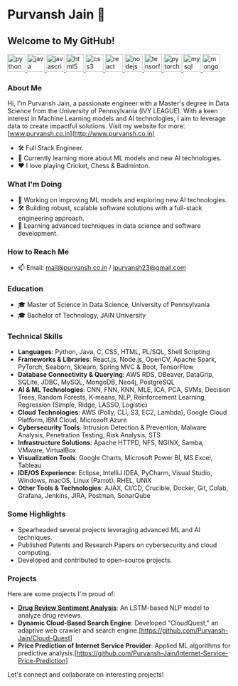 # Purvansh Jain 👋

## Welcome to My GitHub!
<p align="left">
  <a href="https://python.org" target="_blank"> <img src="https://cdn.jsdelivr.net/gh/devicons/devicon/icons/python/python-original.svg" alt="python" width="40" height="40"/> </a>
  <a href="https://java.com" target="_blank"> <img src="https://cdn.jsdelivr.net/gh/devicons/devicon/icons/java/java-original.svg" alt="java" width="40" height="40"/> </a>
  <a href="https://www.javascript.com/" target="_blank"> <img src="https://cdn.jsdelivr.net/gh/devicons/devicon/icons/javascript/javascript-original.svg" alt="javascript" width="40" height="40"/> </a>
  <a href="https://www.w3.org/html/" target="_blank"> <img src="https://cdn.jsdelivr.net/gh/devicons/devicon/icons/html5/html5-original.svg" alt="html5" width="40" height="40"/> </a>
  <a href="https://www.w3schools.com/css/" target="_blank"> <img src="https://cdn.jsdelivr.net/gh/devicons/devicon/icons/css3/css3-original.svg" alt="css3" width="40" height="40"/> </a>
  <a href="https://reactjs.org/" target="_blank"> <img src="https://cdn.jsdelivr.net/gh/devicons/devicon/icons/react/react-original.svg" alt="react" width="40" height="40"/> </a>
  <a href="https://nodejs.org" target="_blank"> <img src="https://cdn.jsdelivr.net/gh/devicons/devicon/icons/nodejs/nodejs-original.svg" alt="nodejs" width="40" height="40"/> </a>
   <a href="https://www.tensorflow.org/" target="_blank"> <img src="https://cdn.jsdelivr.net/gh/devicons/devicon/icons/tensorflow/tensorflow-original.svg" alt="tensorflow" width="40" height="40"/> </a>
  <a href="https://pytorch.org/" target="_blank"> <img src="https://cdn.jsdelivr.net/gh/devicons/devicon/icons/pytorch/pytorch-original.svg" alt="pytorch" width="40" height="40"/> </a>
  <a href="https://www.mysql.com/" target="_blank"> <img src="https://cdn.jsdelivr.net/gh/devicons/devicon/icons/mysql/mysql-original.svg" alt="mysql" width="40" height="40"/> </a>
  <a href="https://www.mongodb.com/" target="_blank"> <img src="https://cdn.jsdelivr.net/gh/devicons/devicon/icons/mongodb/mongodb-original.svg" alt="mongodb" width="40" height="40"/> </a>
</p>

### About Me
Hi, I'm Purvansh Jain, a passionate engineer with a Master's degree in Data Science from the University of Pennsylvania (IVY LEAGUE). With a keen interest in Machine Learning models and AI technologies, I aim to leverage data to create impactful solutions. Visit my website for more: [www.purvansh.co.in](http://www.purvansh.co.in)

- 🛠️ Full Stack Engineer.
- 🌱 Currently learning more about ML models and new AI technologies.
- ❤️ I love playing Cricket, Chess & Badminton.

### What I'm Doing
- 🔭 Working on improving ML models and exploring new AI technologies.
- 🛠️ Building robust, scalable software solutions with a full-stack engineering approach.
- 🌱 Learning advanced techniques in data science and software development.

### How to Reach Me
- 📫 Email: [mail@purvansh.co.in](mailto:mail@purvansh.co.in) / [jpurvansh23@gmail.com](mailto:jpurvansh23@gmail.com)

### Education
- 🎓 Master of Science in Data Science, University of Pennsylvania
- 🎓 Bachelor of Technology, JAIN University

### Technical Skills
- **Languages**: Python, Java, C, CSS, HTML, PL/SQL, Shell Scripting
- **Frameworks & Libraries**: React.js, Node.js, OpenCV, Apache Spark, PyTorch, Seaborn, Sklearn, Spring MVC & Boot, TensorFlow
- **Database Connectivity & Querying**: AWS RDS, DBeaver, DataGrip, SQLite, JDBC, MySQL, MongoDB, Neo4j, PostgreSQL
- **AI & ML Technologies**: CNN, FNN, KNN, MLE, ICA, PCA, SVMs, Decision Trees, Random Forests, K-means, NLP, Reinforcement Learning, Regression (Simple, Ridge, LASSO, Logistic)
- **Cloud Technologies**: AWS (Polly, CLI, S3, EC2, Lambda), Google Cloud Platform, IBM Cloud, Microsoft Azure
- **Cybersecurity Tools**: Intrusion Detection & Prevention, Malware Analysis, Penetration Testing, Risk Analysis, STS
- **Infrastructure Solutions**: Apache HTTPD, NFS, NGINX, Samba, VMware, VirtualBox
- **Visualization Tools**: Google Charts, Microsoft Power BI, MS Excel, Tableau
- **IDE/OS Experience**: Eclipse, IntelliJ IDEA, PyCharm, Visual Studio, Windows, macOS, Linux (Parrot), RHEL, UNIX
- **Other Tools & Technologies**: AJAX, CI/CD, Crucible, Docker, Git, Colab, Grafana, Jenkins, JIRA, Postman, SonarQube

### Some Highlights
- Spearheaded several projects leveraging advanced ML and AI techniques.
- Published Patents and Research Papers on cybersecurity and cloud computing.
- Developed and contributed to open-source projects.

### Projects
Here are some projects I'm proud of:
- [**Drug Review Sentiment Analysis**](https://github.com/Purvansh-Jain/DRUG-REVIEW-SENTIMENT-ANALYSIS): An LSTM-based NLP model to analyze drug reviews.
- **Dynamic Cloud-Based Search Engine**: Developed "CloudQuest," an adaptive web crawler and search engine.[https://github.com/Purvansh-Jain/Cloud-Quest] 
- **Price Prediction of Internet Service Provider**: Applied ML algorithms for predictive analysis.[https://github.com/Purvansh-Jain/Internet-Service-Price-Prediction]

Let's connect and collaborate on interesting projects!
